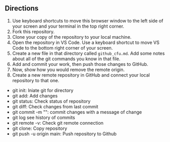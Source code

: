 ## Directions

1. Use keyboard shortcuts to move this browser window to the left side of your screen and your terminal in the top right corner.
1. Fork this repository.
1. Clone your copy of the repository to your local machine.
1. Open the repository in VS Code. Use a keyboard shortcut to move VS Code to the bottom right corner of your screen.
1. Create a new file in that directory called `github_cfu.md`. Add some notes about all of the git commands you know in that file. 
1. Add and commit your work, then push those changes to GitHub.
1. Now, show how you would remove the remote origin.
1. Create a new remote repository in GitHub and connect your local repository to that one.

- git init: Iniate git for directory
- git add: Add changes
- git status: Check status of repository
- git diff: Check changes from last commit
- git commit -m "": commit changes with a message of change
- git log see history of commits
- git remote -v: Check git remote connection
- git clone: Copy repository
- git push -u origin main: Push repository to Github

